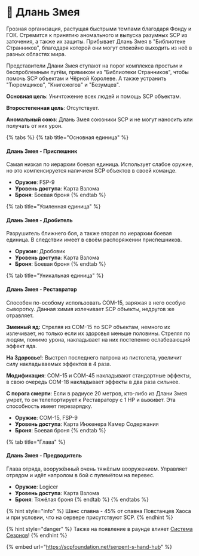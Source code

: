 # 🐍 Длань Змея

Грозная организация, растущая быстрыми темпами благодаря Фонду и ГОК. Стремится к принятию аномального и выпуска разумных SCP из заточения, а также их защиты. Прибывает Длань Змея в "Библиотеке Странников", благодаря которой они могут спокойно выходить из неё в разных областях мира.

Представители Длани Змея ступают на порог комплекса простым и беспроблемным путём, прямиком из "Библиотеки Странников",  чтобы помочь SCP объектам и Чёрной Королеве. А также устранить "Тюремщиков", "Книгожогов" и "Безумцев".

**Основная цель**: Уничтожение всех людей и помощь SCP объектам.

**Второстепенная цель**: Отсутствует.

**Аномальный союз**: Длань Змея союзники SCP и не могут наносить или получать от них урон.

{% tabs %}
{% tab title="Основная единица" %}
#### Длань Змея - Приспешник

Самая низкая по иерархии боевая единица. Использует слабое оружие, но это компенсируется наличием SCP объектов в своей команде.

* **Оружие**: FSP-9
* **Уровень доступа**: Карта Взлома
* **Броня**: Боевая броня
{% endtab %}

{% tab title="Усиленная единица" %}
#### Длань Змея - Дробитель

Разрушитель ближнего боя, а также вторая по иерархии боевая единица. В следствии имеет в своём распоряжении приспешников.

* **Оружие**: Дробовик
* **Уровень доступа**: Карта Взлома
* **Броня**: Боевая броня
{% endtab %}

{% tab title="Уникальная единица" %}
#### Длань Змея - Реставратор

Способен по-особому использовать COM-15, заряжая в него особую сыворотку. Данная химия излечивает SCP объекты, недругов же отравляет.

**Змеиный яд:** Стреляя из COM-15 по SCP объектам, немного их излечивает, но только если их здоровья меньше половины. Стреляя по людям, помимо урона, накладывает на них постепенно ослабевающий эффект яда.

**На Здоровье!**: Выстрел последнего патрона из пистолета, увеличит силу накладываемых эффектов в 4 раза.

**Модификация**: COM-15 и COM-45 накладывают стандартные эффекты, в свою очередь COM-18 накладывает эффекты в два раза сильнее.

**С порога смерти**: Если в радиусе 20 метров, кто-либо из Длани Змея умрет, то он телепортирует к Реставратору с 1 HP и выживет. Эта способность имеет перезарядку.

* **Оружие**: COM-15, FSP-9
* **Уровень доступа**: Карта Инженера Камер Содержания
* **Броня**: Боевая броня
{% endtab %}

{% tab title="Глава" %}
#### Длань Змея - Предводитель

Глава отряда, вооружённый очень тяжёлым вооружением. Управляет отрядом и идёт напролом в бой с пулемётом на перевес.

* **Оружие**: Logicer
* **Уровень доступа**: Карта Взлома
* **Броня**: Тяжёлая броня
{% endtab %}
{% endtabs %}

{% hint style="info" %}
Шанс спавна - 45% от спавна Повстанцев Хаоса и при условии, что на сервере присутствуют SCP.
{% endhint %}

{% hint style="danger" %}
Также на появление в раунде влияет [Система Сезонов](../../server-systems/seasons-system/)!
{% endhint %}

{% embed url="https://scpfoundation.net/serpent-s-hand-hub" %}
